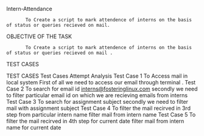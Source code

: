 Intern-Attendance

           To Create a script to mark attendence of interns on the basis of status or queries recieved on mail.
           
OBJECTIVE OF THE TASK
                     
           To Create a script to mark attendence of interns on the basis of status or queries recieved on mail .
 TEST CASES
 
 TEST CASES
Test Cases	Attempt	Analysis
Test Case 1	To Access mail in local system	First of all we need to access our email through terminal .
Test Case 2	To search for email id interns@fosteringlinux.com	secondly we need to filter particular email id on which we are recieving emails from interns
Test Case 3	To search for assignment subject	secondly we need to filter mail with assignment subject
Test Case 4	To filter the mail recirved in 3rd step from particular intern name	filter mail from intern name
Test Case 5	To filter the mail recirved in 4th step for current date	filter mail from intern name for current date
